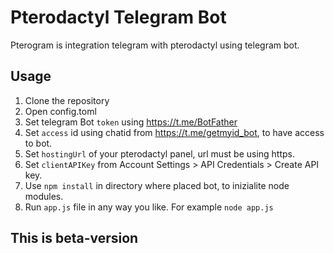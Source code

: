 # Pterodactyl Telegram Bot
Pterogram is integration telegram with pterodactyl using telegram bot.

## Usage
1. Clone the repository
2. Open config.toml
  1. Set telegram Bot `token` using https://t.me/BotFather
  2. Set `access` id using chatid from https://t.me/getmyid_bot, to have access to bot.
  3. Set `hostingUrl` of your pterodactyl panel, url must be using https.
  4. Set `clientAPIKey` from Account Settings > API Credentials > Create API key.
3. Use `npm install` in directory where placed bot, to inizialite node modules.
4. Run `app.js` file in any way you like. For example `node app.js`

## This is beta-version

